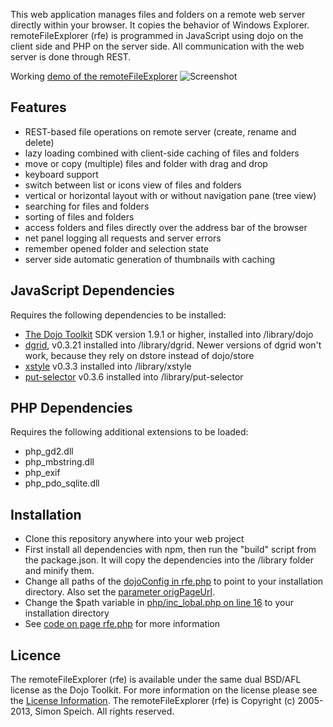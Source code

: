 This web application manages files and folders on a remote web server directly within your browser. It copies the behavior of Windows Explorer.
remoteFileExplorer (rfe) is programmed in JavaScript using dojo on the client side and PHP on the server side.
All communication with the web server is done through REST.

Working [demo of the remoteFileExplorer](http://www.speich.net/projects/programming/remoteFileExplorer.php/demo/photos)
![Screenshot](js/resources/images/screenshot.jpg "Screenshot of remoteFileExplorer")

## Features
* REST-based file operations on remote server (create, rename and delete)
* lazy loading combined with client-side caching of files and folders
* move or copy (multiple) files and folder with drag and drop
* keyboard support
* switch between list or icons view of files and folders
* vertical or horizontal layout with or without navigation pane (tree view)
* searching for files and folders
* sorting of files and folders
* access folders and files directly over the address bar of the browser
* net panel logging all requests and server errors
* remember opened folder and selection state
* server side automatic generation of thumbnails with caching

## JavaScript Dependencies
Requires the following dependencies to be installed:
* [The Dojo Toolkit](http://dojotoolkit.org) SDK version 1.9.1 or higher, installed into /library/dojo
* [dgrid](https://github.com/SitePen/dgrid), v0.3.21 installed into /library/dgrid. 
  Newer versions of dgrid won't work, because they rely on dstore instead of dojo/store
* [xstyle](https://github.com/kriszyp/xstyle) v0.3.3 installed into /library/xstyle
* [put-selector](https://github.com/kriszyp/put-selector) v0.3.6 installed into /library/put-selector

## PHP Dependencies
Requires the following additional extensions to be loaded:
* php_gd2.dll
* php_mbstring.dll
* php_exif
* php_pdo_sqlite.dll

## Installation
* Clone this repository anywhere into your web project
* First install all dependencies with npm, then run the "build" script from the package.json. It will copy the dependencies into the /library folder and minify them.
* Change all paths of the [dojoConfig in rfe.php](rfe.php#L16)
to point to your installation directory. Also set the [parameter origPageUrl](rfe.php#L40).
* Change the $path variable in [php/inc_lobal.php on line 16](php/inc_global.php#L16) to your installation directory
* See [code on page rfe.php](rfe.php) for more information

## Licence
The remoteFileExplorer (rfe) is available under the same dual BSD/AFL license as the Dojo Toolkit.
For more information on the license please see the [License Information](http://dojotoolkit.org/license).
The remoteFileExplorer (rfe) is Copyright (c) 2005-2013, Simon Speich. All rights reserved.